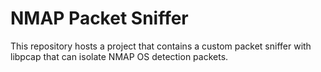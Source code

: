 # NMAP Packet Sniffer
This repository hosts a project that contains a custom packet sniffer with libpcap that can isolate NMAP OS detection packets.
